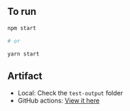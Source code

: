 
## To run

```sh
npm start

# or

yarn start
```

## Artifact

- Local: Check the `test-output` folder
- GitHub actions: [View it here]()